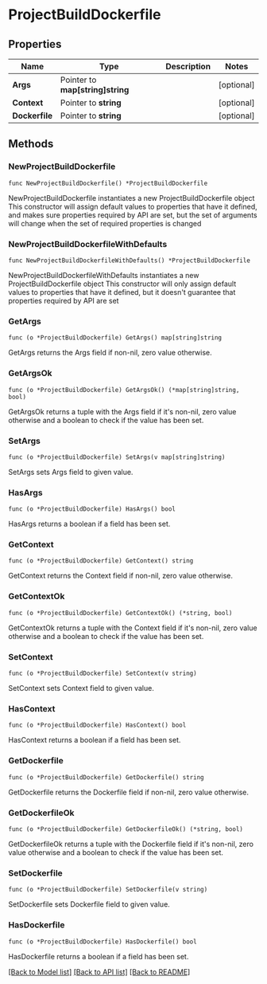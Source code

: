 # ProjectBuildDockerfile

## Properties

Name | Type | Description | Notes
------------ | ------------- | ------------- | -------------
**Args** | Pointer to **map[string]string** |  | [optional] 
**Context** | Pointer to **string** |  | [optional] 
**Dockerfile** | Pointer to **string** |  | [optional] 

## Methods

### NewProjectBuildDockerfile

`func NewProjectBuildDockerfile() *ProjectBuildDockerfile`

NewProjectBuildDockerfile instantiates a new ProjectBuildDockerfile object
This constructor will assign default values to properties that have it defined,
and makes sure properties required by API are set, but the set of arguments
will change when the set of required properties is changed

### NewProjectBuildDockerfileWithDefaults

`func NewProjectBuildDockerfileWithDefaults() *ProjectBuildDockerfile`

NewProjectBuildDockerfileWithDefaults instantiates a new ProjectBuildDockerfile object
This constructor will only assign default values to properties that have it defined,
but it doesn't guarantee that properties required by API are set

### GetArgs

`func (o *ProjectBuildDockerfile) GetArgs() map[string]string`

GetArgs returns the Args field if non-nil, zero value otherwise.

### GetArgsOk

`func (o *ProjectBuildDockerfile) GetArgsOk() (*map[string]string, bool)`

GetArgsOk returns a tuple with the Args field if it's non-nil, zero value otherwise
and a boolean to check if the value has been set.

### SetArgs

`func (o *ProjectBuildDockerfile) SetArgs(v map[string]string)`

SetArgs sets Args field to given value.

### HasArgs

`func (o *ProjectBuildDockerfile) HasArgs() bool`

HasArgs returns a boolean if a field has been set.

### GetContext

`func (o *ProjectBuildDockerfile) GetContext() string`

GetContext returns the Context field if non-nil, zero value otherwise.

### GetContextOk

`func (o *ProjectBuildDockerfile) GetContextOk() (*string, bool)`

GetContextOk returns a tuple with the Context field if it's non-nil, zero value otherwise
and a boolean to check if the value has been set.

### SetContext

`func (o *ProjectBuildDockerfile) SetContext(v string)`

SetContext sets Context field to given value.

### HasContext

`func (o *ProjectBuildDockerfile) HasContext() bool`

HasContext returns a boolean if a field has been set.

### GetDockerfile

`func (o *ProjectBuildDockerfile) GetDockerfile() string`

GetDockerfile returns the Dockerfile field if non-nil, zero value otherwise.

### GetDockerfileOk

`func (o *ProjectBuildDockerfile) GetDockerfileOk() (*string, bool)`

GetDockerfileOk returns a tuple with the Dockerfile field if it's non-nil, zero value otherwise
and a boolean to check if the value has been set.

### SetDockerfile

`func (o *ProjectBuildDockerfile) SetDockerfile(v string)`

SetDockerfile sets Dockerfile field to given value.

### HasDockerfile

`func (o *ProjectBuildDockerfile) HasDockerfile() bool`

HasDockerfile returns a boolean if a field has been set.


[[Back to Model list]](../README.md#documentation-for-models) [[Back to API list]](../README.md#documentation-for-api-endpoints) [[Back to README]](../README.md)


